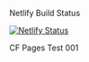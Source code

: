 Netlify Build Status

[![Netlify Status](https://api.netlify.com/api/v1/badges/2307c547-e6e4-4229-bd32-00c3da52075b/deploy-status)](https://app.netlify.com/sites/upbeat-leakey-ec77d7/deploys)

CF Pages Test 001
